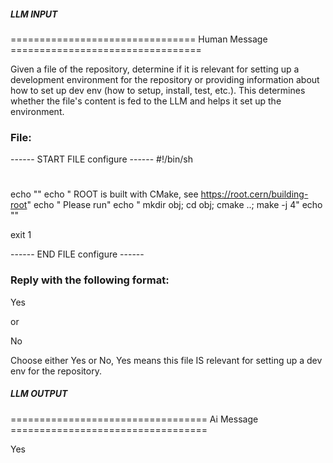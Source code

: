 ##### LLM INPUT #####
================================ Human Message =================================

Given a file of the repository, determine if it is relevant for setting up a development environment for the repository or providing information about how to set up dev env (how to setup, install, test, etc.). This determines whether the file's content is fed to the LLM and helps it set up the environment.

### File:
------ START FILE configure ------
#!/bin/sh
#

echo ""
echo "  ROOT is built with CMake, see https://root.cern/building-root"
echo "  Please run"
echo "      mkdir obj; cd obj; cmake ..; make -j 4"
echo ""

exit 1

------ END FILE configure ------

### Reply with the following format:

<rel>Yes</rel>

or

<rel>No</rel>

Choose either Yes or No, Yes means this file IS relevant for setting up a dev env for the repository.

##### LLM OUTPUT #####
================================== Ai Message ==================================

<rel>Yes</rel>